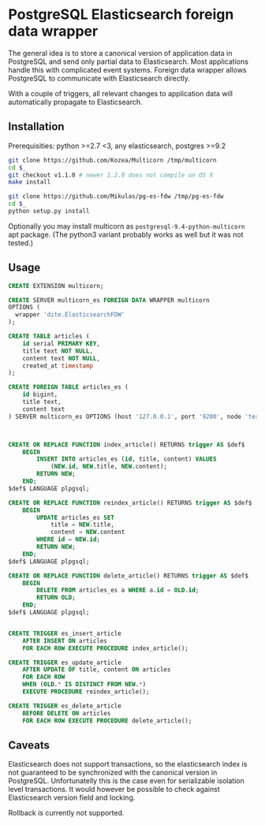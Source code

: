 PostgreSQL Elasticsearch foreign data wrapper
=============================================

The general idea is to store a canonical version of application data
in PostgreSQL and send only partial data to Elasticsearch. Most applications
handle this with complicated event systems. Foreign data wrapper allows
PostgreSQL to communicate with Elasticsearch directly.

With a couple of triggers, all relevant changes to application data will
automatically propagate to Elasticsearch.

Installation
------------

Prerequisities: python >=2.7 <3, any elasticsearch, postgres >=9.2

```bash
git clone https://github.com/Kozea/Multicorn /tmp/multicorn
cd $_
git checkout v1.1.0 # newer 1.2.0 does not compile on OS X
make install

git clone https://github.com/Mikulas/pg-es-fdw /tmp/pg-es-fdw
cd $_
python setup.py install
```

Optionally you may install multicorn as `postgresql-9.4-python-multicorn` apt package.
(The python3 variant probably works as well but it was not tested.)

Usage
-----

```sql
CREATE EXTENSION multicorn;

CREATE SERVER multicorn_es FOREIGN DATA WRAPPER multicorn
OPTIONS (
  wrapper 'dite.ElasticsearchFDW'
);

CREATE TABLE articles (
    id serial PRIMARY KEY,
    title text NOT NULL,
    content text NOT NULL,
    created_at timestamp
);

CREATE FOREIGN TABLE articles_es (
    id bigint,
    title text,
    content text
) SERVER multicorn_es OPTIONS (host '127.0.0.1', port '9200', node 'test', index 'articles');



CREATE OR REPLACE FUNCTION index_article() RETURNS trigger AS $def$
	BEGIN
		INSERT INTO articles_es (id, title, content) VALUES
			(NEW.id, NEW.title, NEW.content);
		RETURN NEW;
	END;
$def$ LANGUAGE plpgsql;

CREATE OR REPLACE FUNCTION reindex_article() RETURNS trigger AS $def$
	BEGIN
		UPDATE articles_es SET
			title = NEW.title,
			content = NEW.content
		WHERE id = NEW.id;
		RETURN NEW;
	END;
$def$ LANGUAGE plpgsql;

CREATE OR REPLACE FUNCTION delete_article() RETURNS trigger AS $def$
	BEGIN
		DELETE FROM articles_es a WHERE a.id = OLD.id;
		RETURN OLD;
	END;
$def$ LANGUAGE plpgsql;


CREATE TRIGGER es_insert_article
    AFTER INSERT ON articles
    FOR EACH ROW EXECUTE PROCEDURE index_article();

CREATE TRIGGER es_update_article
    AFTER UPDATE OF title, content ON articles
    FOR EACH ROW
    WHEN (OLD.* IS DISTINCT FROM NEW.*)
    EXECUTE PROCEDURE reindex_article();

CREATE TRIGGER es_delete_article
	BEFORE DELETE ON articles
	FOR EACH ROW EXECUTE PROCEDURE delete_article();

```

Caveats
-------

Elasticsearch does not support transactions, so the elasticsearch index
is not guaranteed to be synchronized with the canonical version in PostgreSQL.
Unfortunatelly this is the case even for serializable isolation level transactions.
It would however be possible to check against Elasticsearch version field and locking.

Rollback is currently not supported.
